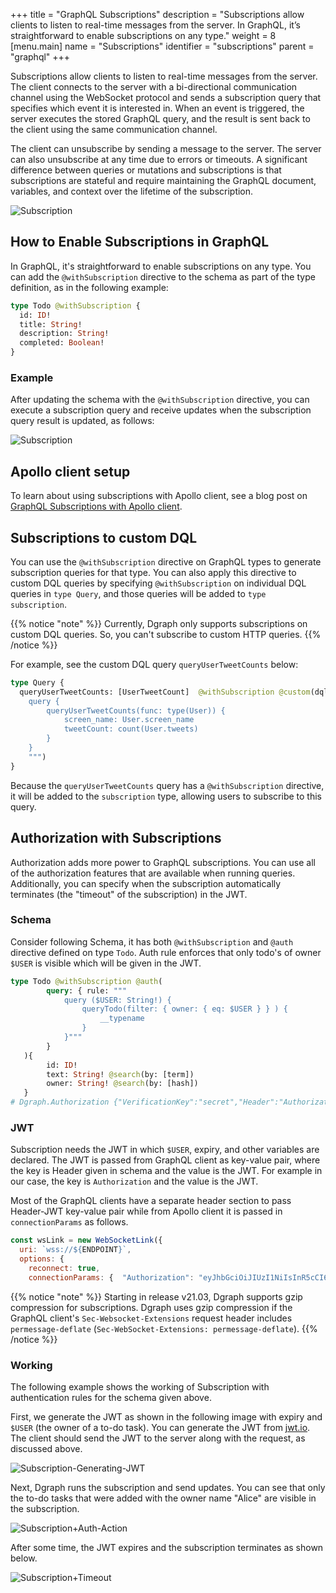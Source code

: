 +++
title = "GraphQL Subscriptions"
description = "Subscriptions allow clients to listen to real-time messages from the server. In GraphQL, it’s straightforward to enable subscriptions on any type."
weight = 8
[menu.main]
  name = "Subscriptions"
  identifier = "subscriptions"
  parent = "graphql"
+++

Subscriptions allow clients to listen to real-time messages from the server. The client connects to the server with a bi-directional communication channel using the WebSocket protocol and sends a subscription query that specifies which event it is interested in. When an event is triggered, the server executes the stored GraphQL query, and the result is sent back to the client using the same communication channel.

The client can unsubscribe by sending a message to the server. The server can also unsubscribe at any time due to errors or timeouts. A significant difference between queries or mutations and subscriptions is that subscriptions are stateful and require maintaining the GraphQL document, variables, and context over the lifetime of the subscription.

![Subscription](/images/graphql/subscription_flow.png "Subscription in GraphQL")

## How to Enable Subscriptions in GraphQL

In GraphQL, it's straightforward to enable subscriptions on any type. You can add the `@withSubscription` directive to the schema as part of the type definition, as in the following example:

```graphql
type Todo @withSubscription {
  id: ID!
  title: String!
  description: String!
  completed: Boolean!
}
```

### Example

After updating the schema with the `@withSubscription` directive, you can execute a subscription query and receive updates when the subscription query result is updated, as follows:

![Subscription](/images/graphql/subscription_example.gif "Subscription Example")

## Apollo client setup

To learn about using subscriptions with Apollo client, see a blog post on [GraphQL Subscriptions with Apollo client](https://dgraph.io/blog/post/how-does-graphql-subscription/).

## Subscriptions to custom DQL

You can use the `@withSubscription` directive on GraphQL types to generate subscription queries for that type.
You can also apply this directive to custom DQL queries by specifying `@withSubscription` on individual DQL queries in `type Query`,
and those queries will be added to `type subscription`.

{{% notice "note" %}}
Currently, Dgraph only supports subscriptions on custom DQL queries. So, you
can't subscribe to custom HTTP queries.
{{% /notice %}}

For example, see the custom DQL query `queryUserTweetCounts` below:

```graphql
type Query {
  queryUserTweetCounts: [UserTweetCount]  @withSubscription @custom(dql: """
	query {
		queryUserTweetCounts(func: type(User)) {
			screen_name: User.screen_name
			tweetCount: count(User.tweets)
		}
	}
	""")
}
```

Because the `queryUserTweetCounts` query has a `@withSubscription` directive, it
will be added to the `subscription` type, allowing users to subscribe to this query.

## Authorization with Subscriptions

Authorization adds more power to GraphQL subscriptions. You can use all of the authorization features that are available when running queries.
Additionally, you can specify when the subscription automatically terminates (the "timeout" of the subscription) in the JWT. 

### Schema
Consider following Schema, it has both `@withSubscription` and `@auth` directive defined on type `Todo`. Auth rule enforces that only todo's of owner `$USER` is visible which will be given in the JWT.

```graphql
type Todo @withSubscription @auth(
    	query: { rule: """
    		query ($USER: String!) {
    			queryTodo(filter: { owner: { eq: $USER } } ) {
    				__typename
    			}
   			}"""
     	}
   ){
        id: ID!
    	text: String! @search(by: [term])
     	owner: String! @search(by: [hash])
   }
# Dgraph.Authorization {"VerificationKey":"secret","Header":"Authorization","Namespace":"https://dgraph.io","Algo":"HS256"}
```

### JWT

Subscription needs the JWT in which `$USER`, expiry, and other variables are declared. 
The JWT is passed from GraphQL client as key-value pair, where the key is Header given in schema and the value is the JWT.
For example in our case, the key is `Authorization` and the value is the JWT. 

Most of the GraphQL clients have a separate header section to pass Header-JWT key-value pair while from Apollo client it is passed
in `connectionParams` as follows.

```javascript
const wsLink = new WebSocketLink({
  uri: `wss://${ENDPOINT}`,
  options: {
    reconnect: true,
    connectionParams: {  "Authorization": "eyJhbGciOiJIUzI1NiIsInR5cCI6IkpXVCJ9.eyJleHAiOjE2OTAxMjg2MjIsImh0dHBzOi8vZGdyYXBoLmlvIjp7IlJPTEUiOiJVU0VSIiwiVVNFUiI6IkFsaWNlIn0sImlzcyI6InRlc3QifQ.6AODlumsk9kbnwZHwy08l40PeqEmBHqK4E_ozNjQpuI", },});
```

{{% notice "note" %}}
Starting in release v21.03, Dgraph supports gzip compression for subscriptions.
Dgraph uses gzip compression if the GraphQL client's `Sec-Websocket-Extensions`
request header includes `permessage-deflate` (`Sec-WebSocket-Extensions: permessage-deflate`).
{{% /notice %}}

### Working

The following example shows the working of Subscription with authentication rules for the schema given above.

First, we generate the JWT as shown in the following image with expiry and `$USER` (the owner of a to-do task).
You can generate the JWT from [jwt.io](https://jwt.io/). The client should send the JWT to the server along with the request, as discussed above.

![Subscription-Generating-JWT](/images/graphql/Generating-JWT.png "Subscription with Auth Example")

Next, Dgraph runs the subscription and send updates. You can see that only the to-do tasks that were added with the owner name "Alice" are visible in the subscription.

![Subscription+Auth-Action](/images/graphql/Auth-Action.gif "Subscription with Auth Example")


After some time, the JWT expires and the subscription terminates as shown below.

![Subscription+Timeout](/images/graphql/Subscription-Timeout.gif "Subscription with Auth Example")


